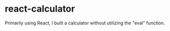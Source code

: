 # react-calculator
Primarily using React, I built a calculator without utilizing the "eval" function. 
